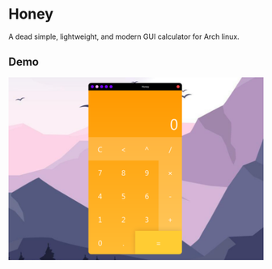 # Honey

A dead simple, lightweight, and modern GUI calculator for Arch linux.

## Demo

![demo](./docs/demo.png)

